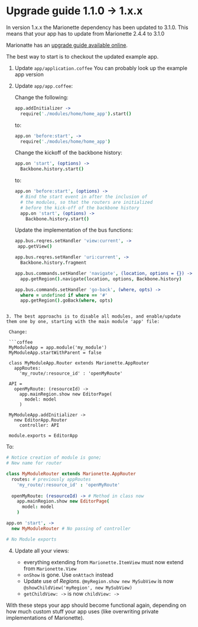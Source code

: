 # Upgrade guide 1.1.0 -> 1.x.x

In version 1.x.x the Marionette dependency has been updated to 3.1.0.
This means that your app has to update from Marionette 2.4.4 to 3.1.0

Marionatte has an [upgrade guide available online](http://marionettejs.com/docs/v3.1.0/upgrade.html).

The best way to start is to checkout the updated example app.

1. Update `app/application.coffee` You can probably look up the example app version

2. Update `app/app.coffee`:

   Change the following:
   
   ```coffee
   app.addInitializer ->
     require('./modules/home/home_app').start()
   ```
   
   to:
   
   ```coffee
   app.on 'before:start', ->
     require('./modules/home/home_app')
   ```
   
   Change the kickoff of the backbone history:
   
   ```coffee
   app.on 'start', (options) ->
     Backbone.history.start()
   ```
   
   to:
   
   ```coffee
   app.on 'before:start', (options) ->
     # Bind the start event in after the inclusion of
     # the modules, so that the routers are initialized
     # before the kick-off of the backbone history
     app.on 'start', (options) ->
       Backbone.history.start()
   ```
   
   Update the implementation of the bus functions:
   
   ```coffee
   app.bus.reqres.setHandler 'view:current', ->
    app.getView()

   app.bus.reqres.setHandler 'uri:current', ->
     Backbone.history.fragment

   app.bus.commands.setHandler 'navigate', (location, options = {}) ->
     app.getRegion().navigate(location, options, Backbone.history)

   app.bus.commands.setHandler 'go-back', (where, opts) ->
     where = undefined if where == '#'
     app.getRegion().goBack(where, opts)
  ``` 
  
3. The best approachs is to disable all modules, and enable/update them one by one, starting with the main module 'app' file:

   Change: 
   
   ```coffee
   MyModuleApp = app.module('my_module')
   MyModuleApp.startWithParent = false

   class MyModuleApp.Router extends Marionette.AppRouter
     appRoutes:
       'my_route/:resource_id' : 'openMyRoute'
       
   API =
     openMyRoute: (resourceId) ->
       app.mainRegion.show new EditorPage(
         model: model
       )
   
   MyModuleApp.addInitializer ->
     new EditorApp.Router
       controller: API
       
   module.exports = EditorApp
   ```
   
   To:
   
   ```coffee
   # Notice creation of module is gone;
   # New name for router
   
   class MyModuleRouter extends Marionette.AppRouter
     routes: # previously appRoutes
       'my_route/:resource_id' : 'openMyRoute'
       
     openMyRoute: (resourceId) -> # Method in class now
       app.mainRegion.show new EditorPage(
         model: model
       )
   
   app.on 'start', ->
     new MyModuleRouter # No passing of controller
   
   # No Module exports    
   ```

4. Update all your views:

   * everything extending from `Marionette.ItemView` must now extend from `Marionette.View`
   * `onShow` is gone. Use `onAttach` instead
   * Update use of *Regions*. `@myRegion.show new MySubView` is now `@showChildView('myRegion', new MySubView)`
   * `getChildView: ->` is now `childView: ->`

With these steps your app should become functional again, depending on how much custom stuff your app uses (like overwriting private implementations of Marionette).